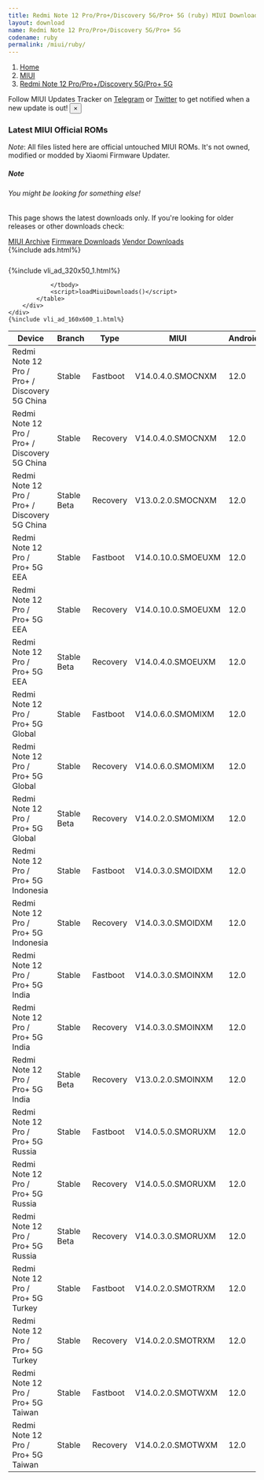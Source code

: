 ```yaml
---
title: Redmi Note 12 Pro/Pro+/Discovery 5G/Pro+ 5G (ruby) MIUI Downloads
layout: download
name: Redmi Note 12 Pro/Pro+/Discovery 5G/Pro+ 5G
codename: ruby
permalink: /miui/ruby/
---
```

<nav aria-label="breadcrumb">
    <ol class="breadcrumb">
        <li class="breadcrumb-item"><a href="/">Home</a></li>
        <li class="breadcrumb-item"><a href="/miui/">MIUI</a></li>
        <li class="breadcrumb-item active" aria-current="page"><a href="/miui/ruby/">Redmi Note 12 Pro/Pro+/Discovery 5G/Pro+ 5G</a></li>
    </ol>
</nav>
<div class="alert alert-primary alert-dismissible fade show" role="alert">
    Follow MIUI Updates Tracker on <a href="https://t.me/MIUIUpdatesTracker" class="alert-link">Telegram</a>
     or <a href="https://twitter.com/MiFwUpdater" class="alert-link">Twitter</a> to get notified when a new update is out!
    <button type="button" class="close" data-dismiss="alert" aria-label="Close">
        <span aria-hidden="true">&times;</span>
    </button>
</div>

### Latest MIUI Official ROMs
*Note*: All files listed here are official untouched MIUI ROMs. It's not owned, modified or modded by Xiaomi Firmware Updater.
<div class="card">
  <div class="card-body">
    <h5 class="card-title">Note</h5>
    <h6 class="card-subtitle mb-2 text-muted">You might be looking for something else!</h6>
    <p class="card-text">This page shows the latest downloads only.
     If you're looking for older releases or other downloads check:</p>
    <a href="/archive/miui/ruby/" class="card-link">MIUI Archive</a>
    <a href="/firmware/ruby/" class="card-link">Firmware Downloads</a>
    <a href="/vendor/ruby/" class="card-link">Vendor Downloads</a>
  </div>
</div>
{%include ads.html%}
<div class="row justify-content-center">
    <div class="col-10">
        <div class="table-responsive-md" style="margin-top: 25px;">
            {%include vli_ad_320x50_1.html%}
            <table id="miui" class="display dt-responsive nowrap compact table table-striped table-hover table-sm">
                <thead class="thead-dark">
                    <tr>
                        <th data-ref="device">Device</th>
                        <th data-ref="branch">Branch</th>
                        <th data-ref="type">Type</th>
                        <th data-ref="miui">MIUI</th>
                        <th data-ref="android">Android</th>
                        <th data-ref="size">Size</th>
                        <th data-ref="size">Date</th>
                        <th data-ref="link">Link</th>
                    </tr>
                </thead>
                <tbody>
                <tr><td>Redmi Note 12 Pro / Pro+ / Discovery 5G China</td><td>Stable</td><td>Fastboot</td><td>V14.0.4.0.SMOCNXM</td><td>12.0</td><td>6.7 GB</td><td>2023-05-05</td><td><a href="/miui/ruby/stable/V14.0.4.0.SMOCNXM/">Download</a></td></tr>
<tr><td>Redmi Note 12 Pro / Pro+ / Discovery 5G China</td><td>Stable</td><td>Recovery</td><td>V14.0.4.0.SMOCNXM</td><td>12.0</td><td>5.3 GB</td><td>2023-05-11</td><td><a href="/miui/ruby/stable/V14.0.4.0.SMOCNXM/">Download</a></td></tr>
<tr><td>Redmi Note 12 Pro / Pro+ / Discovery 5G China</td><td>Stable Beta</td><td>Recovery</td><td>V13.0.2.0.SMOCNXM</td><td>12.0</td><td>5.0 GB</td><td>2022-10-31</td><td><a href="/miui/ruby/stable beta/V13.0.2.0.SMOCNXM/">Download</a></td></tr>
<tr><td>Redmi Note 12 Pro / Pro+ 5G EEA</td><td>Stable</td><td>Fastboot</td><td>V14.0.10.0.SMOEUXM</td><td>12.0</td><td>6.8 GB</td><td>2023-04-25</td><td><a href="/miui/ruby/stable/V14.0.10.0.SMOEUXM/">Download</a></td></tr>
<tr><td>Redmi Note 12 Pro / Pro+ 5G EEA</td><td>Stable</td><td>Recovery</td><td>V14.0.10.0.SMOEUXM</td><td>12.0</td><td>4.3 GB</td><td>2023-05-04</td><td><a href="/miui/ruby/stable/V14.0.10.0.SMOEUXM/">Download</a></td></tr>
<tr><td>Redmi Note 12 Pro / Pro+ 5G EEA</td><td>Stable Beta</td><td>Recovery</td><td>V14.0.4.0.SMOEUXM</td><td>12.0</td><td>4.2 GB</td><td>2023-03-22</td><td><a href="/miui/ruby/stable beta/V14.0.4.0.SMOEUXM/">Download</a></td></tr>
<tr><td>Redmi Note 12 Pro / Pro+ 5G Global</td><td>Stable</td><td>Fastboot</td><td>V14.0.6.0.SMOMIXM</td><td>12.0</td><td>7.0 GB</td><td>2023-05-05</td><td><a href="/miui/ruby/stable/V14.0.6.0.SMOMIXM/">Download</a></td></tr>
<tr><td>Redmi Note 12 Pro / Pro+ 5G Global</td><td>Stable</td><td>Recovery</td><td>V14.0.6.0.SMOMIXM</td><td>12.0</td><td>4.2 GB</td><td>2023-05-12</td><td><a href="/miui/ruby/stable/V14.0.6.0.SMOMIXM/">Download</a></td></tr>
<tr><td>Redmi Note 12 Pro / Pro+ 5G Global</td><td>Stable Beta</td><td>Recovery</td><td>V14.0.2.0.SMOMIXM</td><td>12.0</td><td>4.1 GB</td><td>2023-03-22</td><td><a href="/miui/ruby/stable beta/V14.0.2.0.SMOMIXM/">Download</a></td></tr>
<tr><td>Redmi Note 12 Pro / Pro+ 5G Indonesia</td><td>Stable</td><td>Fastboot</td><td>V14.0.3.0.SMOIDXM</td><td>12.0</td><td>6.5 GB</td><td>2023-03-09</td><td><a href="/miui/ruby/stable/V14.0.3.0.SMOIDXM/">Download</a></td></tr>
<tr><td>Redmi Note 12 Pro / Pro+ 5G Indonesia</td><td>Stable</td><td>Recovery</td><td>V14.0.3.0.SMOIDXM</td><td>12.0</td><td>4.1 GB</td><td>2023-04-07</td><td><a href="/miui/ruby/stable/V14.0.3.0.SMOIDXM/">Download</a></td></tr>
<tr><td>Redmi Note 12 Pro / Pro+ 5G India</td><td>Stable</td><td>Fastboot</td><td>V14.0.3.0.SMOINXM</td><td>12.0</td><td>5.6 GB</td><td>2023-05-15</td><td><a href="/miui/ruby/stable/V14.0.3.0.SMOINXM/">Download</a></td></tr>
<tr><td>Redmi Note 12 Pro / Pro+ 5G India</td><td>Stable</td><td>Recovery</td><td>V14.0.3.0.SMOINXM</td><td>12.0</td><td>4.1 GB</td><td>2023-05-20</td><td><a href="/miui/ruby/stable/V14.0.3.0.SMOINXM/">Download</a></td></tr>
<tr><td>Redmi Note 12 Pro / Pro+ 5G India</td><td>Stable Beta</td><td>Recovery</td><td>V13.0.2.0.SMOINXM</td><td>12.0</td><td>4.0 GB</td><td>2023-01-10</td><td><a href="/miui/ruby/stable beta/V13.0.2.0.SMOINXM/">Download</a></td></tr>
<tr><td>Redmi Note 12 Pro / Pro+ 5G Russia</td><td>Stable</td><td>Fastboot</td><td>V14.0.5.0.SMORUXM</td><td>12.0</td><td>6.2 GB</td><td>2023-02-27</td><td><a href="/miui/ruby/stable/V14.0.5.0.SMORUXM/">Download</a></td></tr>
<tr><td>Redmi Note 12 Pro / Pro+ 5G Russia</td><td>Stable</td><td>Recovery</td><td>V14.0.5.0.SMORUXM</td><td>12.0</td><td>4.1 GB</td><td>2023-03-22</td><td><a href="/miui/ruby/stable/V14.0.5.0.SMORUXM/">Download</a></td></tr>
<tr><td>Redmi Note 12 Pro / Pro+ 5G Russia</td><td>Stable Beta</td><td>Recovery</td><td>V14.0.3.0.SMORUXM</td><td>12.0</td><td>4.1 GB</td><td>2023-03-22</td><td><a href="/miui/ruby/stable beta/V14.0.3.0.SMORUXM/">Download</a></td></tr>
<tr><td>Redmi Note 12 Pro / Pro+ 5G Turkey</td><td>Stable</td><td>Fastboot</td><td>V14.0.2.0.SMOTRXM</td><td>12.0</td><td>6.3 GB</td><td>2023-03-29</td><td><a href="/miui/ruby/stable/V14.0.2.0.SMOTRXM/">Download</a></td></tr>
<tr><td>Redmi Note 12 Pro / Pro+ 5G Turkey</td><td>Stable</td><td>Recovery</td><td>V14.0.2.0.SMOTRXM</td><td>12.0</td><td>4.1 GB</td><td>2023-04-07</td><td><a href="/miui/ruby/stable/V14.0.2.0.SMOTRXM/">Download</a></td></tr>
<tr><td>Redmi Note 12 Pro / Pro+ 5G Taiwan</td><td>Stable</td><td>Fastboot</td><td>V14.0.2.0.SMOTWXM</td><td>12.0</td><td>5.7 GB</td><td>2023-02-16</td><td><a href="/miui/ruby/stable/V14.0.2.0.SMOTWXM/">Download</a></td></tr>
<tr><td>Redmi Note 12 Pro / Pro+ 5G Taiwan</td><td>Stable</td><td>Recovery</td><td>V14.0.2.0.SMOTWXM</td><td>12.0</td><td>4.1 GB</td><td>2023-03-22</td><td><a href="/miui/ruby/stable/V14.0.2.0.SMOTWXM/">Download</a></td></tr>

                </tbody>
                <script>loadMiuiDownloads()</script>
            </table>
        </div>
    </div>
    {%include vli_ad_160x600_1.html%}
</div>
